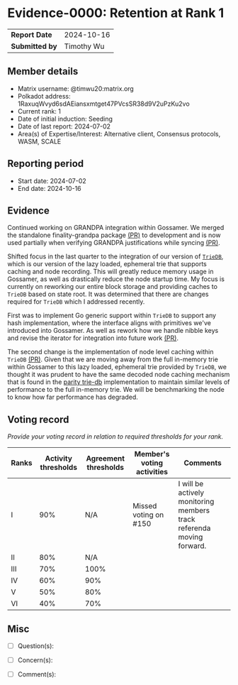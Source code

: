 # Evidence-0000: Retention at Rank 1

|                 |                                                                                             |
| --------------- | ------------------------------------------------------------------------------------------- |
| **Report Date** | 2024-10-16                                                                                  |
| **Submitted by**| Timothy Wu                                                                                  |


## Member details

- Matrix username: @timwu20:matrix.org
- Polkadot address: 1RaxuqWvyd6sdAEiansxmtget47PVcsSR38d9V2uPzKu2vo
- Current rank: 1
- Date of initial induction: Seeding
- Date of last report: 2024-07-02
- Area(s) of Expertise/Interest: Alternative client, Consensus protocols, WASM, SCALE


## Reporting period

- Start date: 2024-07-02
- End date: 2024-10-16


## Evidence

Continued working on GRANDPA integration within Gossamer. We merged the standalone finality-grandpa package [(PR)](https://github.com/ChainSafe/gossamer/pull/4126) to development and is now used partially when verifying GRANDPA justifications while syncing [(PR)](https://github.com/ChainSafe/gossamer/pull/4144).  

Shifted focus in the last quarter to the integration of our version of [`TrieDB`](https://github.com/ChainSafe/gossamer/tree/development/pkg/trie/triedb), which is our version of the lazy loaded, ephemeral trie that supports caching and node recording.  This will greatly reduce memory usage in Gossamer, as well as drastically reduce the node startup time.  My focus is currently on reworking our entire block storage and providing caches to `TrieDB` based on state root.  It was determined that there are changes required for `TrieDB` which I addressed recently.  

First was to implement Go generic support within `TrieDB` to support any hash implementation, where the interface aligns with primitives we've introduced into Gossamer.  As well as rework how we handle nibble keys and revise the iterator for integration into future work [(PR)](https://github.com/ChainSafe/gossamer/pull/4221). 

The second change is the implementation of node level caching within `TrieDB` [(PR)](https://github.com/ChainSafe/gossamer/pull/4239).  Given that we are moving away from the full in-memory trie within Gossamer to this lazy loaded, ephemeral trie provided by `TrieDB`, we thought it was prudent to have the same decoded node caching mechanism that is found in the [parity trie-db](https://github.com/paritytech/trie/tree/master/trie-db) implementation to maintain similar levels of performance to the full in-memory trie. We will be benchmarking the node to know how far performance has degraded.  

## Voting record
*Provide your voting record in relation to required thresholds for your rank.* 

|  Ranks | Activity thresholds | Agreement thresholds | Member's voting activities | Comments |
|---|---|---|---|---|
|I  |90%   |N/A   | Missed voting on #150   | I will be actively monitoring members track referenda moving forward. |
|II |80%   |N/A   |   |  |
|III|70%   |100%  |   |  |
|IV |60%   |90%   |   |  |
|V  |50%   |80%   |   |  |
|VI |40%   |70%   |   |  |


## Misc

- [ ] Question(s): 

- [ ] Concern(s): 

- [ ] Comment(s): 


